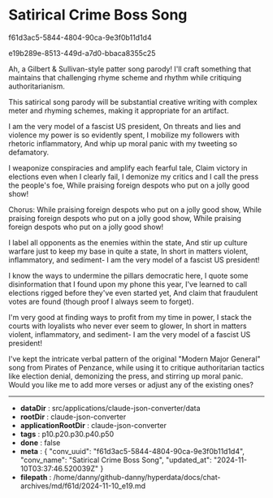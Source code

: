 # Satirical Crime Boss Song

f61d3ac5-5844-4804-90ca-9e3f0b11d1d4

e19b289e-8513-449d-a7d0-bbaca8355c25

 Ah, a Gilbert & Sullivan-style patter song parody! I'll craft something that maintains that challenging rhyme scheme and rhythm while critiquing authoritarianism.

<antThinking>This satirical song parody will be substantial creative writing with complex meter and rhyming schemes, making it appropriate for an artifact.</antThinking>

<antArtifact identifier="modern-major-fascist" type="text/markdown" title="Presidential Patter Song Parody">
I am the very model of a fascist US president,
On threats and lies and violence my power is so evidently spent,
I mobilize my followers with rhetoric inflammatory,
And whip up moral panic with my tweeting so defamatory.

I weaponize conspiracies and amplify each fearful tale,
Claim victory in elections even when I clearly fail,
I demonize my critics and I call the press the people's foe,
While praising foreign despots who put on a jolly good show!

Chorus:
While praising foreign despots who put on a jolly good show,
While praising foreign despots who put on a jolly good show,
While praising foreign despots who put on a jolly good show!

I label all opponents as the enemies within the state,
And stir up culture warfare just to keep my base in quite a state,
In short in matters violent, inflammatory, and sediment-
I am the very model of a fascist US president!

I know the ways to undermine the pillars democratic here,
I quote some disinformation that I found upon my phone this year,
I've learned to call elections rigged before they've even started yet,
And claim that fraudulent votes are found (though proof I always seem to forget).

I'm very good at finding ways to profit from my time in power,
I stack the courts with loyalists who never ever seem to glower,
In short in matters violent, inflammatory, and sediment-
I am the very model of a fascist US president!</antArtifact>

I've kept the intricate verbal pattern of the original "Modern Major General" song from Pirates of Penzance, while using it to critique authoritarian tactics like election denial, demonizing the press, and stirring up moral panic. Would you like me to add more verses or adjust any of the existing ones?

---

* **dataDir** : src/applications/claude-json-converter/data
* **rootDir** : claude-json-converter
* **applicationRootDir** : claude-json-converter
* **tags** : p10.p20.p30.p40.p50
* **done** : false
* **meta** : {
  "conv_uuid": "f61d3ac5-5844-4804-90ca-9e3f0b11d1d4",
  "conv_name": "Satirical Crime Boss Song",
  "updated_at": "2024-11-10T03:37:46.520039Z"
}
* **filepath** : /home/danny/github-danny/hyperdata/docs/chat-archives/md/f61d/2024-11-10_e19.md